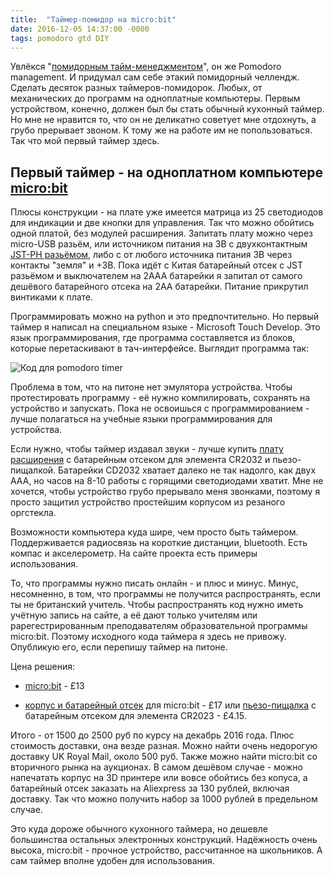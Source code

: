 ```yaml
---
title:  "Таймер-помидор на micro:bit"
date: 2016-12-05 14:37:00 -0000
tags: pomodoro gtd DIY
---
```


Увлёкся "[помидорным тайм-менеджментом](https://lifehacker.ru/2009/06/09/izmerjajjte-zadachi-v-pomidorah-ehffektivnoe-planirovanie-proshhe-chem-vy-dumaete/)", он же Pomodoro management. И придумал сам себе этакий помидорный челлендж. Сделать десяток разных таймеров-помидорок. Любых, от механических до программ на одноплатные компьютеры. Первым устройством, конечно, должен был бы стать обычный кухонный таймер. Но мне не нравится то, что он не деликатно советует мне отдохнуть, а грубо прерывает звоном. К тому же на работе им не попользоваться. Так что мой первый таймер здесь.

## Первый таймер - на одноплатном компьютере [micro:bit](http://microbit.co.uk/)

Плюсы конструкции - на плате уже имеется матрица из 25 светодиодов для индикации и две кнопки для управления. Так что можно обойтись одной платой, без модулей расширения. Запитать плату можно через micro-USB разьём, или источником питания на 3В с двухконтактным [JST-PH разьёмом](https://en.wikipedia.org/wiki/JST_connector), либо с от любого источника питания 3В через контакты "земля" и +3В. Пока идёт с Китая батарейный отсек с JST разьёмом и выключателем на 2ААА батарейки я запитал от самого дешёвого батарейного отсека на 2АА батарейки. Питание прикрутил винтиками к плате. 

Программировать можно на python и это предпочтительно. Но первый таймер я написал на специальном языке - Microsoft Touch Develop. Это язык программирования, где программа составляется из блоков, которые перетаскивают в тач-интерфейсе. Выглядит программа так:

![Код для pomodoro timer](http://2nature.me/files/micro-code.jpg)

Проблема в том, что на питоне нет эмулятора устройства. Чтобы протестировать программу - её нужно компилировать, сохранять на устройство и запускать. Пока не освоишься с программированием - лучше полагаться на учебные языки программирования для устройства.

Если нужно, чтобы таймер издавал звуки - лучше купить [плату расширения](https://www.kitronik.co.uk/5610-mipower-board-for-the-bbc-microbit.html) с батарейным отсеком для элемента CR2032 и пьезо-пищалкой. Батарейки CD2032 хватает далеко не так надолго, как двух ААА, но часов на 8-10 работы с горящими светодиодами хватит. Мне не хочется, чтобы устройство грубо прерывало меня звонками, поэтому я просто защитил устройство простейшим корпусом из резаного оргстекла.

Возможности компьютера куда шире, чем просто быть таймером. Поддерживается радиосвязь на короткие дистанции, bluetooth. Есть компас и акселерометр. На сайте проекта есть примеры использования.

То, что программы нужно писать онлайн - и плюс и минус. Минус, несомненно, в том, что программы не получится распространять, если ты не британский учитель. Чтобы распространять код нужно иметь учётную запись на сайте, а её дают только учителям или рарегестрированным преподавателям образовательной программы micro:bit. Поэтому исходного кода таймера я здесь не привожу. Опубликую его, если перепишу таймер на питоне.

Цена решения:

- [micro:bit](https://www.kitronik.co.uk/5613-bbc-microbit-board-only.html) -  £13

- [корпус и батарейный отсек](https://www.kitronik.co.uk/5617-bbc-microbit-with-mipro-case-and-accessories.html) для micro:bit - £17 или [пьезо-пищалка](https://www.kitronik.co.uk/5610-mipower-board-for-the-bbc-microbit.html) с батарейным отсеком для элемента CR2023 - £4.15.

Итого - от 1500 до 2500 руб по курсу на декабрь 2016 года. Плюс стоимость доставки, она везде разная. Можно найти очень недорогую доставку UK Royal Mail, около 500 руб. Также можно найти micro:bit со вторичного рынка на аукционах. В самом дешёвом случае - можно напечатать корпус на 3D принтере или вовсе обойтись без копуса, а батарейный отсек заказать на Aliexpress за 130 рублей, включая доставку. Так что можно получить набор за 1000 рублей в предельном случае.

Это куда дороже обычного кухонного таймера, но дешевле большинства остальных электронных конструкций. Надёжность очень высока, micro:bit - прочное устройство, рассчитанное на школьников. А сам таймер вполне удобен для использования.